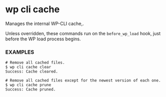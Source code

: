 # wp cli cache

Manages the internal WP-CLI cache,.

Unless overridden, these commands run on the `before_wp_load` hook, just before the WP load process begins.

### EXAMPLES

    # Remove all cached files.
    $ wp cli cache clear
    Success: Cache cleared.

    # Remove all cached files except for the newest version of each one.
    $ wp cli cache prune
    Success: Cache pruned.




